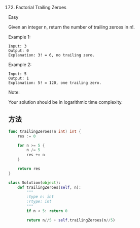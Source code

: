 172. Factorial Trailing Zeroes


Easy


Given an integer n, return the number of trailing zeroes in n!.

Example 1:

```
Input: 3
Output: 0
Explanation: 3! = 6, no trailing zero.
```

Example 2:

```
Input: 5
Output: 1
Explanation: 5! = 120, one trailing zero.
```

Note: 

Your solution should be in logarithmic time complexity.

## 方法

```go
func trailingZeroes(n int) int {
    res := 0

	for n >= 5 {
		n /= 5
		res += n
	}

	return res
}
```


```python
class Solution(object):
    def trailingZeroes(self, n):
        """
        :type n: int
        :rtype: int
        """
        if n < 5: return 0

        return n//5 + self.trailingZeroes(n//5)
```
